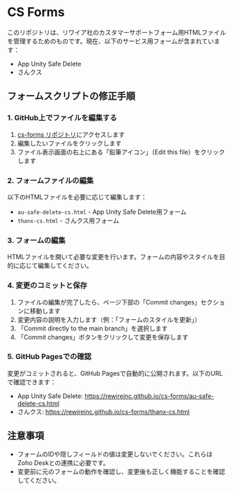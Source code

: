 # CS Forms

このリポジトリは、リワイア社のカスタマーサポートフォーム用HTMLファイルを管理するためのものです。現在、以下のサービス用フォームが含まれています：

- App Unity Safe Delete
- さんクス

## フォームスクリプトの修正手順

### 1. GitHub上でファイルを編集する

1. [cs-forms リポジトリ](https://github.com/rewireinc/cs-forms)にアクセスします
2. 編集したいファイルをクリックします
3. ファイル表示画面の右上にある「鉛筆アイコン」（Edit this file）をクリックします

### 2. フォームファイルの編集

以下のHTMLファイルを必要に応じて編集します：

- `au-safe-delete-cs.html` - App Unity Safe Delete用フォーム
- `thanx-cs.html` - さんクス用フォーム

### 3. フォームの編集

HTMLファイルを開いて必要な変更を行います。フォームの内容やスタイルを目的に応じて編集してください。

### 4. 変更のコミットと保存

1. ファイルの編集が完了したら、ページ下部の「Commit changes」セクションに移動します
2. 変更内容の説明を入力します（例：「フォームのスタイルを更新」）
3. 「Commit directly to the main branch」を選択します
4. 「Commit changes」ボタンをクリックして変更を保存します

### 5. GitHub Pagesでの確認

変更がコミットされると、GitHub Pagesで自動的に公開されます。以下のURLで確認できます：

- App Unity Safe Delete: https://rewireinc.github.io/cs-forms/au-safe-delete-cs.html
- さんクス: https://rewireinc.github.io/cs-forms/thanx-cs.html

## 注意事項

- フォームのIDや隠しフィールドの値は変更しないでください。これらはZoho Deskとの連携に必要です。
- 変更前に元のフォームの動作を確認し、変更後も正しく機能することを確認してください。
